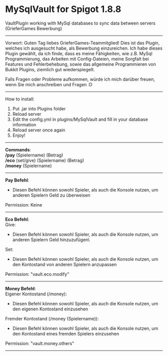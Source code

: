 # MySqlVault for Spigot 1.8.8
VaultPlugin working with MySql databases to sync data between servers (GrieferGames Bewerbung)

--------------------------------------------------------------------------------------------------------------

Vorwort:
Guten Tag liebes GrieferGames-Teammitglied! Dies ist das Plugin, welches ich ausgesucht habe, als Bewerbung einzureichen. 
Ich habe dieses Plugin gewählt, da ich finde, dass es meine Fähigkeiten, wie z.B. MySql Programmierung, das Arbeiten mit Config-Dateien, meine
Sorgfalt bei Features und Fehlerbehebung, sowie das allgemeine Programmieren von Bukkit Plugins, ziemlich gut wiederspiegelt.

Falls Fragen oder Probleme aufkommen, würde ich mich darüber freuen, wenn Sie mich anschreiben und Fragen :D

--------------------------------------------------------------------------------------------------------------
 
How to install: 
1. Put .jar into Plugins folder 
2. Reload server 
3. Edit the config.yml in plugins/MySqlVault and fill in your database information 
4. Reload server once again 
5. Enjoy! 

--------------------------------------------------------------------------------------------------------------

**Commands**:\
 **/pay** (Spielername) (Betrag)\
 **/eco** (set/give) (Spielername) (Betrag)\
 **/money** (Spielername)
 
 --------------------------------------------------------------------------------------------------------------
 
**Pay Befehl**:
- Diesen Befehl können sowohl Spieler, als auch die Konsole nutzen, um anderen Spielern Geld zu überweisen

Permission: Keine



----------------------------------------------------------------



**Eco Befehl**:\
  Give:
  - Diesen Befehl können sowohl Spieler, als auch die Konsole nutzen, um anderen Spielern Geld hinzuzufügen\
  
  Set:
  - Diesen Befehl können sowohl Spieler, als auch die Konsole nutzen, um den Kontostand von anderen Spielern anzupassen
  
  Permission: "vault.eco.modify"
  
  
  
  ----------------------------------------------------------------
  
  
 
**Money Befehl**:\
  Eigener Kontostand (/money):
  - Diesen Befehl können sowohl Spieler, als auch die Konsole nutzen, um den eigenen Kontostand einzusehen
  
  Fremder Kontostand (/money (Spielername)):
  - Diesen Befehl können sowohl Spieler, als auch die Konsole nutzen, um den Kontostand eines fremden Spielers einzusehen
  
Permission: "vault.money.others"



--------------------------------------------------------------------------------------------------------------
